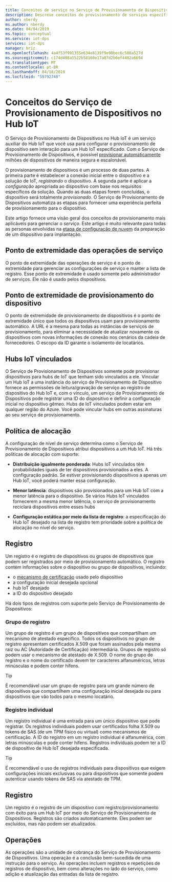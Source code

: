 ```yaml
---
title: Conceitos de serviço no Serviço de Provisionamento de Dispositivos no Hub IoT do Azure | Microsoft Docs
description: Descreve conceitos de provisionamento de serviços específicos para dispositivos com o Serviço de Provisionamento de Dispositivos e Hub IoT
author: nberdy
ms.author: nberdy
ms.date: 04/04/2019
ms.topic: conceptual
ms.service: iot-dps
services: iot-dps
manager: briz
ms.openlocfilehash: 4a4f53f991355e634e8139f9e90bec6c508a527d
ms.sourcegitcommit: c174d408a5522b58160e17a87d2b6ef4482a6694
ms.translationtype: MT
ms.contentlocale: pt-BR
ms.lasthandoff: 04/18/2019
ms.locfileid: "59792740"
---
```

# <a name="iot-hub-device-provisioning-service-concepts"></a>Conceitos do Serviço de Provisionamento de Dispositivos no Hub IoT

O Serviço de Provisionamento de Dispositivos no Hub IoT é um serviço auxiliar do Hub IoT que você usa para configurar o provisionamento de dispositivo sem interação para um Hub IoT especificado. Com o Serviço de Provisionamento de Dispositivos, é possível [provisionar automaticamente](concepts-auto-provisioning.md) milhões de dispositivos de maneira segura e escalonável.

O provisionamento de dispositivos é um processo de duas partes. A primeira parte é estabelecer a conexão inicial entre o dispositivo e a solução de IoT, *registrando* o dispositivo. A segunda parte é aplicar a *configuração* apropriada ao dispositivo com base nos requisitos específicos da solução. Quando as duas etapas forem concluídas, o dispositivo será totalmente *provisionado*. O Serviço de Provisionamento de Dispositivos automatiza as etapas para fornecer uma experiência perfeita de provisionamento para o dispositivo.

Este artigo fornece uma visão geral dos conceitos de provisionamento mais aplicáveis para gerenciar o *serviço*. Este artigo é muito relevante para todas as personas envolvidas na [etapa de configuração de nuvem](about-iot-dps.md#cloud-setup-step) da preparação de um dispositivo para implantação.

## <a name="service-operations-endpoint"></a>Ponto de extremidade das operações de serviço

O ponto de extremidade das operações de serviço é o ponto de extremidade para gerenciar as configurações de serviço e manter a lista de registro. Esse ponto de extremidade é usado somente pelo administrador de serviços. Ele não é usado pelos dispositivos.

## <a name="device-provisioning-endpoint"></a>Ponto de extremidade de provisionamento do dispositivo

O ponto de extremidade de provisionamento de dispositivos é o ponto de extremidade único que todos os dispositivos usam para provisionamento automático. A URL é a mesma para todas as instâncias de serviços de provisionamento, para eliminar a necessidade de atualizar novamente os dispositivos com novas informações de conexão nos cenários da cadeia de fornecedores. O escopo da ID garante o isolamento de locatários.

## <a name="linked-iot-hubs"></a>Hubs IoT vinculados

O Serviço de Provisionamento de Dispositivos somente pode provisionar dispositivos para hubs de IoT que tenham sido vinculados a ele. Vincular um Hub IoT a uma instância do serviço de Provisionamento de Dispositivo fornece as permissões de leitura/gravação de serviço ao registro de dispositivo do Hub IoT e, com o vínculo, um serviço de Provisionamento de Dispositivos pode registrar uma ID do dispositivo e definir a configuração inicial no dispositivo gêmeo. Hubs de IoT vinculados podem estar em qualquer região do Azure. Você pode vincular hubs em outras assinaturas ao seu serviço de provisionamento.

## <a name="allocation-policy"></a>Política de alocação

A configuração de nível de serviço determina como o Serviço de Provisionamento de Dispositivos atribui dispositivos a um Hub IoT. Há três políticas de alocação com suporte:

* **Distribuição igualmente ponderada**: Hubs IoT vinculados têm probabilidades iguais de ter dispositivos provisionados a eles. A configuração padrão. Se estiver provisionando dispositivos a apenas um Hub IoT, você poderá manter essa configuração.

* **Menor latência**: dispositivos são provisionados para um Hub IoT com a menor latência para o dispositivo. Se vários Hubs IoT vinculados fornecerem a mesma menor latência, o serviço de provisionamento reciclará dispositivos entre esses hubs

* **Configuração estática por meio da lista de registro**: a especificação do Hub IoT desejado na lista de registro tem prioridade sobre a política de alocação no nível do serviço.

## <a name="enrollment"></a>Registro

Um registro é o registro de dispositivos ou grupos de dispositivos que podem ser registrados por meio de provisionamento automático. O registro contém informações sobre o dispositivo ou grupo de dispositivos, incluindo:
- o [mecanismo de certificação](concepts-security.md#attestation-mechanism) usado pelo dispositivo
- a configuração inicial desejada opcional
- hub IoT desejado
- a ID do dispositivo desejado

Há dois tipos de registros com suporte pelo Serviço de Provisionamento de Dispositivos:

### <a name="enrollment-group"></a>Grupo de registro

Um grupo de registro é um grupo de dispositivos que compartilham um mecanismo de atestado específico. Todos os dispositivos no grupo de registro apresentam certificados X.509 que foram assinados pela mesma raiz ou AC (Autoridade de Certificação) intermediária. Grupos de registro só podem usar o mecanismo de atestado de X.509. O nome do grupo de registro e o nome do certificado devem ter caracteres alfanuméricos, letras minúsculas e podem conter hifens.

> [!TIP]
> É recomendável usar um grupo de registro para um grande número de dispositivos que compartilhem uma configuração inicial desejada ou para dispositivos que vão todos para o mesmo locatário.

### <a name="individual-enrollment"></a>Registro individual

Um registro individual é uma entrada para um único dispositivo que pode registrar. Os registros individuais podem usar certificados folha X.509 ou tokens de SAS (de um TPM físico ou virtual) como mecanismos de certificação. A ID do registro em um registro individual é alfanumérica, com letras minúsculas e pode conter hifens. Registros individuais podem ter a ID de dispositivo de Hub IoT desejada especificada.

> [!TIP]
> É recomendável o uso de registros individuais para dispositivos que exigem configurações iniciais exclusivas ou para dispositivos que somente podem autenticar usando tokens de SAS via atestado de TPM.

## <a name="registration"></a>Registro

Um registro é o registro de um dispositivo com registro/provisionamento com êxito para um Hub IoT por meio do Serviço de Provisionamento de Dispositivos. Registros são criados automaticamente. Eles podem ser excluídos, mas não podem ser atualizados.

## <a name="operations"></a>Operações

As operações são a unidade de cobrança do Serviço de Provisionamento de Dispositivos. Uma operação é a conclusão bem-sucedida de uma instrução para o serviço. As operações incluem registros e repetições de registros de dispositivo, bem como alterações no lado do serviço, como adição e atualização das entradas da lista de registro.

